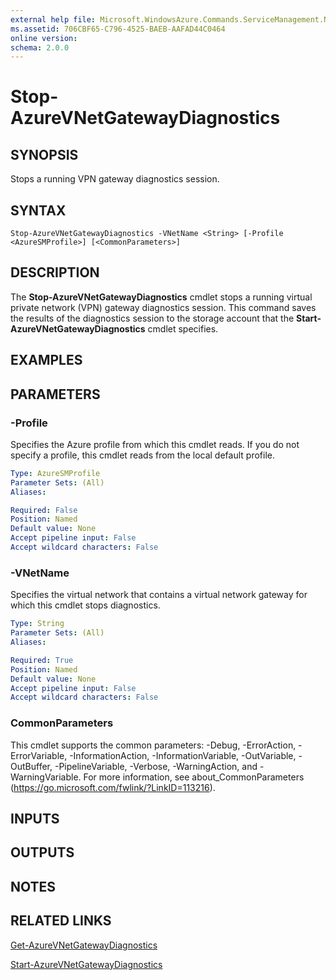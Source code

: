 ```yaml
---
external help file: Microsoft.WindowsAzure.Commands.ServiceManagement.Network.dll-Help.xml
ms.assetid: 706CBF65-C796-4525-BAEB-AAFAD44C0464
online version: 
schema: 2.0.0
---
```


# Stop-AzureVNetGatewayDiagnostics

## SYNOPSIS
Stops a running VPN gateway diagnostics session.

## SYNTAX

```
Stop-AzureVNetGatewayDiagnostics -VNetName <String> [-Profile <AzureSMProfile>] [<CommonParameters>]
```

## DESCRIPTION
The **Stop-AzureVNetGatewayDiagnostics** cmdlet stops a running virtual private network (VPN) gateway diagnostics session.
This command saves the results of the diagnostics session to the storage account that the **Start-AzureVNetGatewayDiagnostics** cmdlet specifies.

## EXAMPLES

## PARAMETERS

### -Profile
Specifies the Azure profile from which this cmdlet reads. 
If you do not specify a profile, this cmdlet reads from the local default profile.

```yaml
Type: AzureSMProfile
Parameter Sets: (All)
Aliases: 

Required: False
Position: Named
Default value: None
Accept pipeline input: False
Accept wildcard characters: False
```

### -VNetName
Specifies the virtual network that contains a virtual network gateway for which this cmdlet stops diagnostics.

```yaml
Type: String
Parameter Sets: (All)
Aliases: 

Required: True
Position: Named
Default value: None
Accept pipeline input: False
Accept wildcard characters: False
```

### CommonParameters
This cmdlet supports the common parameters: -Debug, -ErrorAction, -ErrorVariable, -InformationAction, -InformationVariable, -OutVariable, -OutBuffer, -PipelineVariable, -Verbose, -WarningAction, and -WarningVariable. For more information, see about_CommonParameters (https://go.microsoft.com/fwlink/?LinkID=113216).

## INPUTS

## OUTPUTS

## NOTES

## RELATED LINKS

[Get-AzureVNetGatewayDiagnostics](./Get-AzureVNetGatewayDiagnostics.md)

[Start-AzureVNetGatewayDiagnostics](./Start-AzureVNetGatewayDiagnostics.md)


